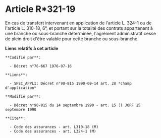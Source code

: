 # Article R*321-19

En cas de transfert intervenant en application de l'article L. 324-1 ou de l'article L. 310-18, 6°, et portant sur la
totalité des contrats appartenant à une branche ou sous-branche déterminée, l'agrément administratif cesse de plein droit
d'être valable pour cette branche ou sous-branche.

**Liens relatifs à cet article**

	**Codifié par**:

	  - Décret n°76-667 1976-07-16

	**Liens**:

	  - SPEC_APPLI: Décret n°90-815 1990-09-14 art. 28 *champ d'application*

	**Modifié par**:

	  - Décret n°90-815 du 14 septembre 1990 - art. 15 () JORF 15 septembre 1990

	**Cite**:

	  - Code des assurances - art. L310-18 (M)
	  - Code des assurances - art. L324-1 (M)
